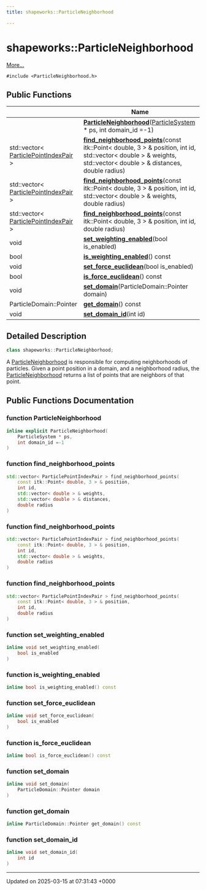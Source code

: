 ```yaml
---
title: shapeworks::ParticleNeighborhood

---
```


# shapeworks::ParticleNeighborhood



 [More...](#detailed-description)


`#include <ParticleNeighborhood.h>`

## Public Functions

|                | Name           |
| -------------- | -------------- |
| | **[ParticleNeighborhood](../Classes/classshapeworks_1_1ParticleNeighborhood.md#function-particleneighborhood)**([ParticleSystem](../Classes/classshapeworks_1_1ParticleSystem.md) * ps, int domain_id =-1) |
| std::vector< [ParticlePointIndexPair](../Classes/structshapeworks_1_1ParticlePointIndexPair.md) > | **[find_neighborhood_points](../Classes/classshapeworks_1_1ParticleNeighborhood.md#function-find-neighborhood-points)**(const itk::Point< double, 3 > & position, int id, std::vector< double > & weights, std::vector< double > & distances, double radius) |
| std::vector< [ParticlePointIndexPair](../Classes/structshapeworks_1_1ParticlePointIndexPair.md) > | **[find_neighborhood_points](../Classes/classshapeworks_1_1ParticleNeighborhood.md#function-find-neighborhood-points)**(const itk::Point< double, 3 > & position, int id, std::vector< double > & weights, double radius) |
| std::vector< [ParticlePointIndexPair](../Classes/structshapeworks_1_1ParticlePointIndexPair.md) > | **[find_neighborhood_points](../Classes/classshapeworks_1_1ParticleNeighborhood.md#function-find-neighborhood-points)**(const itk::Point< double, 3 > & position, int id, double radius) |
| void | **[set_weighting_enabled](../Classes/classshapeworks_1_1ParticleNeighborhood.md#function-set-weighting-enabled)**(bool is_enabled) |
| bool | **[is_weighting_enabled](../Classes/classshapeworks_1_1ParticleNeighborhood.md#function-is-weighting-enabled)**() const |
| void | **[set_force_euclidean](../Classes/classshapeworks_1_1ParticleNeighborhood.md#function-set-force-euclidean)**(bool is_enabled) |
| bool | **[is_force_euclidean](../Classes/classshapeworks_1_1ParticleNeighborhood.md#function-is-force-euclidean)**() const |
| void | **[set_domain](../Classes/classshapeworks_1_1ParticleNeighborhood.md#function-set-domain)**(ParticleDomain::Pointer domain) |
| ParticleDomain::Pointer | **[get_domain](../Classes/classshapeworks_1_1ParticleNeighborhood.md#function-get-domain)**() const |
| void | **[set_domain_id](../Classes/classshapeworks_1_1ParticleNeighborhood.md#function-set-domain-id)**(int id) |

## Detailed Description

```cpp
class shapeworks::ParticleNeighborhood;
```


A [ParticleNeighborhood](../Classes/classshapeworks_1_1ParticleNeighborhood.md) is responsible for computing neighborhoods of particles. Given a point position in a domain, and a neighborhood radius, the [ParticleNeighborhood](../Classes/classshapeworks_1_1ParticleNeighborhood.md) returns a list of points that are neighbors of that point. 

## Public Functions Documentation

### function ParticleNeighborhood

```cpp
inline explicit ParticleNeighborhood(
    ParticleSystem * ps,
    int domain_id =-1
)
```


### function find_neighborhood_points

```cpp
std::vector< ParticlePointIndexPair > find_neighborhood_points(
    const itk::Point< double, 3 > & position,
    int id,
    std::vector< double > & weights,
    std::vector< double > & distances,
    double radius
)
```


### function find_neighborhood_points

```cpp
std::vector< ParticlePointIndexPair > find_neighborhood_points(
    const itk::Point< double, 3 > & position,
    int id,
    std::vector< double > & weights,
    double radius
)
```


### function find_neighborhood_points

```cpp
std::vector< ParticlePointIndexPair > find_neighborhood_points(
    const itk::Point< double, 3 > & position,
    int id,
    double radius
)
```


### function set_weighting_enabled

```cpp
inline void set_weighting_enabled(
    bool is_enabled
)
```


### function is_weighting_enabled

```cpp
inline bool is_weighting_enabled() const
```


### function set_force_euclidean

```cpp
inline void set_force_euclidean(
    bool is_enabled
)
```


### function is_force_euclidean

```cpp
inline bool is_force_euclidean() const
```


### function set_domain

```cpp
inline void set_domain(
    ParticleDomain::Pointer domain
)
```


### function get_domain

```cpp
inline ParticleDomain::Pointer get_domain() const
```


### function set_domain_id

```cpp
inline void set_domain_id(
    int id
)
```


-------------------------------

Updated on 2025-03-15 at 07:31:43 +0000